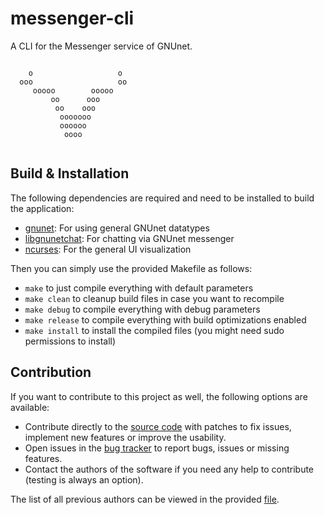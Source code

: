 # messenger-cli

A CLI for the Messenger service of GNUnet.

```
                            
    o                   o   
  ooo                   oo  
     ooooo        ooooo     
         oo      ooo        
          oo    ooo         
           ooooooo          
           oooooo           
            oooo            
                            

```

## Build & Installation

The following dependencies are required and need to be installed to build the application:

 - [gnunet](https://git.gnunet.org/gnunet.git/): For using general GNUnet datatypes
 - [libgnunetchat](https://git.gnunet.org/libgnunetchat.git/): For chatting via GNUnet messenger
 - [ncurses](https://www.gnu.org/software/ncurses/): For the general UI visualization

Then you can simply use the provided Makefile as follows:

 - `make` to just compile everything with default parameters
 - `make clean` to cleanup build files in case you want to recompile
 - `make debug` to compile everything with debug parameters
 - `make release` to compile everything with build optimizations enabled
 - `make install` to install the compiled files (you might need sudo permissions to install)

## Contribution

If you want to contribute to this project as well, the following options are available:

 - Contribute directly to the [source code](https://git.gnunet.org/messenger-cli.git/) with patches to fix issues, implement new features or improve the usability.
 - Open issues in the [bug tracker](https://bugs.gnunet.org/bug_report_page.php) to report bugs, issues or missing features.
 - Contact the authors of the software if you need any help to contribute (testing is always an option).

The list of all previous authors can be viewed in the provided [file](AUTHORS).


